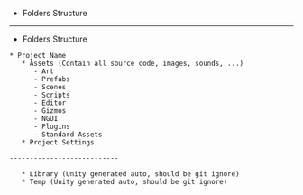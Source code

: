 * Folders Structure

-------------------------------------------------------------------

* Folders Structure

```
* Project Name
   * Assets (Contain all source code, images, sounds, ...)
      - Art
      - Prefabs
      - Scenes
      - Scripts
      - Editor
      - Gizmos
      - NGUI
      - Plugins
      - Standard Assets
   * Project Settings
   
---------------------------
   
   * Library (Unity generated auto, should be git ignore)
   * Temp (Unity generated auto, should be git ignore)
```
